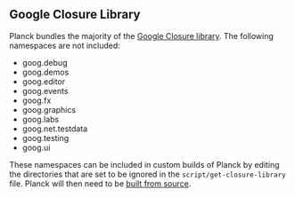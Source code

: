 ## Google Closure Library

Planck bundles the majority of the [Google Closure library](https://developers.google.com/closure/library/). The following namespaces are not included:

* goog.debug
* goog.demos
* goog.editor
* goog.events
* goog.fx
* goog.graphics
* goog.labs
* goog.net.testdata
* goog.testing
* goog.ui

These namespaces can be included in custom builds of Planck by editing the directories that are set to be ignored in the `script/get-closure-library` file. Planck will then need to be [built from source](https://cljdoc.org/d/planck/planck/CURRENT/doc/setup).
